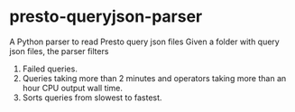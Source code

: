 # presto-queryjson-parser
A Python parser to read Presto query json files
Given a folder with query json files, the parser filters
1) Failed queries.
2) Queries taking more than 2 minutes and operators taking more than an hour CPU output wall time.
3) Sorts queries from slowest to fastest.

